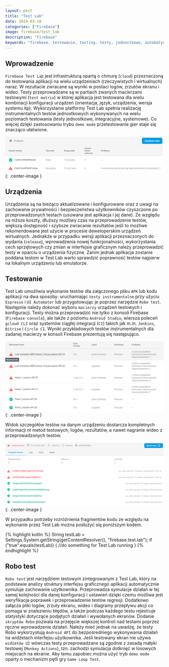 ```yaml
---
layout: post
title: "Test Lab"
date: 2019-03-18
categories: ["Firebase"]
image: firebase/test_lab
description: "Firebase"
keywords: "firebase, testowanie, testing, testy, jednostkowe, automatyczne, instrumentalne, unit test, cloud, espresso, uiautomator, robo test, gcloud, ci, jekins, bitrise, circle ci, android, programowanie, programming"
---
```


## Wprowadzenie
`Firebase Test Lab` jest infrastrukturą opartą o chmurę (`cloud`) przeznaczoną do testowania aplikacji na wielu urządzeniach (rzeczywistych i wirtualnych) naraz. W rezultacie zwracane są wyniki w postaci logów, zrzutów ekranu i wideo. Testy przeprowadzane są w partiach zwanych macierzami testowymi (`test matrix`) w której aplikacja jest testowana dla wielu kombinacji konfiguracji urządzeń (orientacja, język, urządzenia, wersja systemu itp). Wykorzystanie platformy Test Lab spełnia realizację instrumentalnych testów jednostkowych wykonywanych na wielu poziomach testowania (testy jednostkowe, integracyjne, systemowe). Co więcej dzięki zastosowaniu trybu `demo mode` przetestowanie gier staje się znacząco ułatwione.

![Zestaw macierzy testów](/assets/img/diagrams/firebase/testlab_tests.png){: .center-image }

## Urządzenia
Urządzenia są na bieżąco aktualizowane i konfigurowane oraz z uwagi na zachowanie prywatności i bezpieczeństwa użytkowników czyszczone po przeprowadzonych testach (usuwana jest aplikacja i jej dane). Ze względu na niższe koszty, dłuższy możliwy czas na przeprowadzenie testów, większą dostępność i szybsze zwracanie rezultatów jeśli to możliwe rekomendowane jest użycie w procesie deweloperskim urządzeń wirtualnych. Jednakże w przypadku wersji aplikacji przeznaczonych do wydania (`release`), wprowadzenia nowej funkcjonalności, wykorzystania cech sprzętowych czy zmian w interfejsie graficznym należy przeprowadzić testy w oparciu o urządzenia fizyczne. Zanim jednak aplikacja zostanie poddana testom w Test Lab warto sprawdzić poprawność testów najpierw na lokalnym urządzeniu lub emulatorze.

## Testowanie
Test Lab umożliwia wykonanie testów dla załączonego pliku `APK` lub kodu aplikacji na dwa sposoby: uruchamiając `testy instrumentalne` przy użyciu `Espresso` i `UI Automator` lub przygotowując je poprzez narzędzie `Robo test`. Następnie należy dokonać wyboru `macierzy` urządzeń testowych i konfiguracji. Testy można przeprowadzić nie tylko z konsoli Firebase (`Firebase console`), ale także z poziomu `Android Studio`, wiersza poleceń `gcloud CLI` oraz systemów ciągłej integracji (`CI`) takich jak m.in. `Jenkins`, `Bitrise` i `Circle CI`. Wyniki przykładowych testów instrumentalnych dla zadanej macierzy w konsoli Firebase prezentują się następująco.

![Testy instrumentalne](/assets/img/diagrams/firebase/testlab_instrumental.png){: .center-image }

Widok szczegółów testów na danym urządzeniu dostarcza kompletnych informacji nt metod testowych, logów, rezultatów, a nawet nagranie wideo z przeprowadzonych testów.

![Wyniki testów](/assets/img/diagrams/firebase/testlab_results.png){: .center-image }

W przypadku potrzeby rozróżnienia fragmentów kodu ze względu na wykonanie przez Test Lab można posłużyć się poniższym kodem.

{% highlight kotlin %}
String testLab = Settings.System.getString(getContentResolver(), "firebase.test.lab");
if ("true".equals(testLab)) {
    //do something for Test Lab running
}
{% endhighlight %}

## Robo test
`Robo test` jest narzędziem testowym zintegrowanym z Test Lab, który na podstawie analizy struktury interfejsu graficznego aplikacji automatycznie symuluje zachowanie użytkownika. Przeprowadza symulacje działań w tej samej kolejności dla danej konfiguracji i ustawień dzięki czemu możliwa jest weryfikacja poprawek i przeprowadzenie testów regresji. Dodatkowo załącza pliki logów, zrzuty ekranu, wideo i diagramy przepływu akcji co pomaga w znalezieniu błędów, a także podczas każdego testu rejestruje statystyki dotyczące podjętych działań i wywołanych ekranów. Dodanie `skryptów Robo` pozwala na przejęcie większej kontroli nad testami poprzez ręczne wprowadzenie działań. Należy mieć jednak na uwadzę, że testy Robo wykorzystują `Android API` do bezpośredniego wykonywania działań na widżetach interfejsu użytkownika. Jeśli testowany ekran nie używa `widżetów UI` wówczas testy przeprowadzane są zgodnie z zasadą małpki testowej (`Monkey Actions`), tzn. zachodzi symulacja dotknięć w losowych miejscach na ekranie. Aby temu zapobiec można użyć tryb `demo mode` oparty o mechanizm pętli gry `Game Loop Test`.